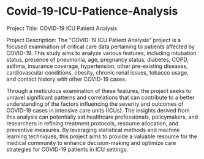 # Covid-19-ICU-Patience-Analysis

Project Title: COVID-19 ICU Patient Analysis

Project Description:
The "COVID-19 ICU Patient Analysis" project is a focused examination of critical care data pertaining to patients affected by COVID-19. This study aims to analyze various features, including intubation status, presence of pneumonia, age, pregnancy status, diabetes, COPD, asthma, insurance coverage, hypertension, other pre-existing diseases, cardiovascular conditions, obesity, chronic renal issues, tobacco usage, and contact history with other COVID-19 cases.

Through a meticulous examination of these features, the project seeks to unravel significant patterns and correlations that can contribute to a better understanding of the factors influencing the severity and outcomes of COVID-19 cases in intensive care units (ICUs). The insights derived from this analysis can potentially aid healthcare professionals, policymakers, and researchers in refining treatment protocols, resource allocation, and preventive measures. By leveraging statistical methods and machine learning techniques, this project aims to provide a valuable resource for the medical community to enhance decision-making and optimize care strategies for COVID-19 patients in ICU settings.
